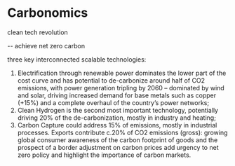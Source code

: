 # Carbonomics
clean tech revolution


-- achieve net zero carbon

three key interconnected scalable technologies:
1) Electrification through renewable power dominates the lower part of the cost curve and has potential to de-carbonize around half of CO2 emissions, with power generation tripling by 2060 – dominated by wind and solar, driving increased demand for base metals such as copper (+15%) and a complete overhaul of the country’s power networks; 
2) Clean Hydrogen is the second most important technology, potentially driving 20% of the de-carbonization, mostly in industry and heating; 
3) Carbon Capture could address 15% of emissions, mostly in industrial processes. Exports contribute c.20% of CO2 emissions (gross): growing global consumer awareness of the carbon footprint of goods and the prospect of a border adjustment on carbon prices add urgency to net zero policy and highlight the importance of carbon markets. 

